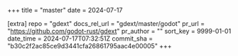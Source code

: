+++
title = "master"
date = 2024-07-17

[extra]
repo = "gdext"
docs_rel_url = "gdext/master/godot"
pr_url = "https://github.com/godot-rust/gdext"
pr_author = ""
sort_key = 9999-01-01
date_time = 2024-07-17T07:32:51Z
commit_sha = "b30c2f2ac85ce9d3441cfa26861795aac4e00005"
+++


